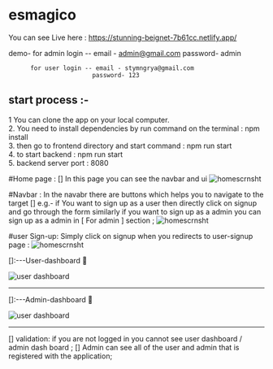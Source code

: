 # esmagico

You can see Live here : https://stunning-beignet-7b61cc.netlify.app/

  demo- for admin login -- email - admin@gmail.com
                           password- admin
                           
          for user login -- email - stymngrya@gmail.com
                           password- 123
 


## start process :- 
1 You can clone the app on your local computer.
<br/>
2. You need to install dependencies by run command on the terminal : npm install
<br/>
3. then go to frontend directory and start command : npm run start
<br/>
4. to start backend : npm run start
<br/>
5. backend server port : 8080

#Home page : [] In this page you can  see the navbar and ui
   <img src="https://user-images.githubusercontent.com/101590753/221921654-9be659e4-6e84-482d-b356-1e91cacfaf99.png" alt="homescrnsht"/>         
             
#Navbar : In the navabr there are buttons which helps you to navigate to the target 
[] e.g.- if You want to sign up as a user then directly click on signup and go through the form 
similarly if you want to sign up as a admin you can sign up as a admin in [ For admin ] section ;
 <img src="https://user-images.githubusercontent.com/101590753/221922003-e4eb8fa9-70c0-4f13-b220-a3600987be9f.png" alt="homescrnsht"/>      

#user Sign-up:  Simply click on signup when you redirects to user-signup page :
 <img src="https://user-images.githubusercontent.com/101590753/221922583-187b7134-a263-4f54-ab61-5cc7fe517fbb.png" alt="homescrnsht"/>     


[]:---User-dashboard 💯

 <img src="https://user-images.githubusercontent.com/101590753/221923539-38bf60e8-6cf4-48c8-8b4a-82999eaf14f1.png" alt="user dashboard"/>  


-------------------------------------------------------------------------

[]:---Admin-dashboard 💯

 <img src="https://user-images.githubusercontent.com/101590753/221924541-41ab29f8-7e49-4d5c-879b-cc1e77751f75.png" alt="user dashboard"/>  



-------------------------------------------------------------------------
[] validation:  if you are not logged in you cannot see user dashboard / admin dash board ;
  []  Admin can see all of the user and admin that is registered with the application;
  

                           
 


